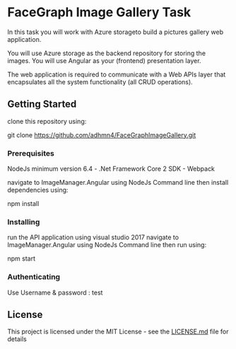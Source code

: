 # FaceGraph Image Gallery Task

In this task you will work with Azure storageto build a pictures gallery web application. 
 
You will use Azure storage as the backend repository for storing the images. You will use Angular as your (frontend) presentation layer. 
 
The web application is required to communicate with a Web APIs layer that encapsulates all the system functionality (all CRUD operations). 

## Getting Started

clone this repository using:

git clone https://github.com/adhmn4/FaceGraphImageGallery.git

### Prerequisites

NodeJs minimum version 6.4 - .Net Framework Core 2 SDK - Webpack

navigate to ImageManager.Angular using NodeJs Command line then install dependencies using:

npm install

### Installing

run the API application using visual studio 2017
navigate to ImageManager.Angular using NodeJs Command line then run using:

npm start

### Authenticating
Use Username & password : test

## License

This project is licensed under the MIT License - see the [LICENSE.md](LICENSE.md) file for details
